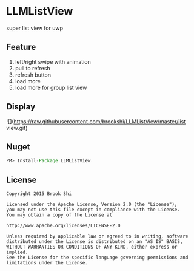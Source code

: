 # LLMListView

super list view for uwp

Feature
--------
1. left/right swipe with animation
2. pull to refresh
3. refresh button
4. load more
5. load more for group list view

Display
--------
![](https://raw.githubusercontent.com/brookshi/LLMListView/master/list view.gif)


Nuget
--------
``` java
PM> Install-Package LLMListView
```

License
--------
``` 
Copyright 2015 Brook Shi

Licensed under the Apache License, Version 2.0 (the "License");
you may not use this file except in compliance with the License.
You may obtain a copy of the License at

http://www.apache.org/licenses/LICENSE-2.0

Unless required by applicable law or agreed to in writing, software
distributed under the License is distributed on an "AS IS" BASIS,
WITHOUT WARRANTIES OR CONDITIONS OF ANY KIND, either express or implied.
See the License for the specific language governing permissions and
limitations under the License. 
```
